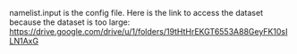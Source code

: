 namelist.input is the config file.
Here is the link to access the dataset because the dataset is too large:
https://drive.google.com/drive/u/1/folders/19tHtHrEKGT6553A88GeyFK10sILN1AxG
